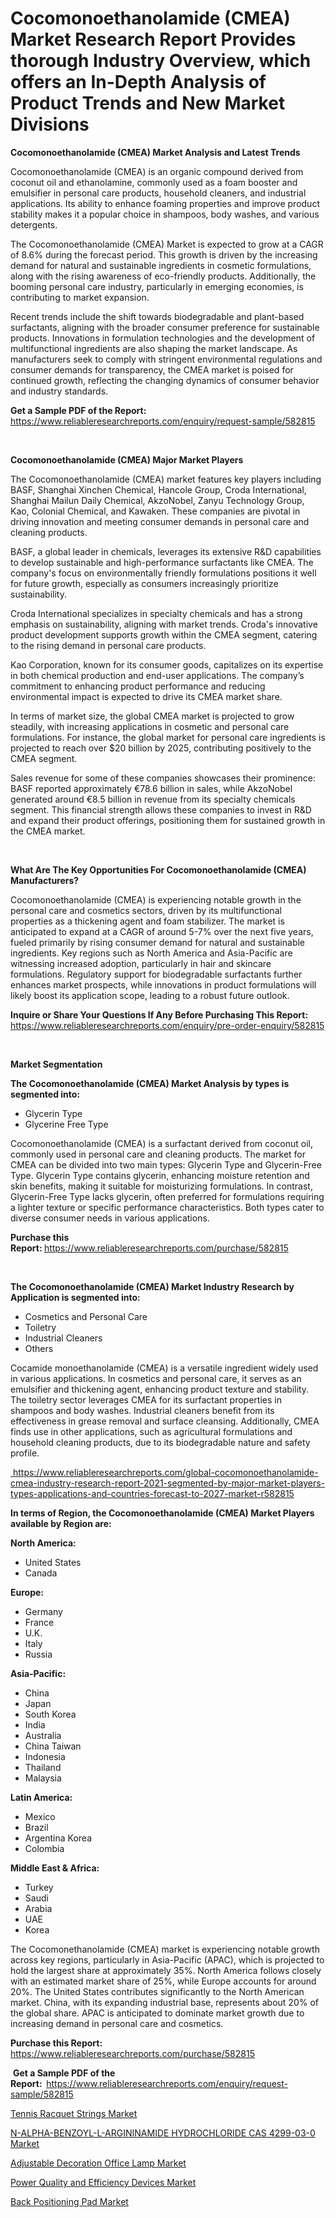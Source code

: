 <p><h1>Cocomonoethanolamide (CMEA) Market Research Report Provides thorough Industry Overview, which offers an In-Depth Analysis of Product Trends and New Market Divisions</h1></p><p><strong>Cocomonoethanolamide (CMEA) Market Analysis and Latest Trends</strong></p>
<p><p>Cocomonoethanolamide (CMEA) is an organic compound derived from coconut oil and ethanolamine, commonly used as a foam booster and emulsifier in personal care products, household cleaners, and industrial applications. Its ability to enhance foaming properties and improve product stability makes it a popular choice in shampoos, body washes, and various detergents. </p><p>The Cocomonoethanolamide (CMEA) Market is expected to grow at a CAGR of 8.6% during the forecast period. This growth is driven by the increasing demand for natural and sustainable ingredients in cosmetic formulations, along with the rising awareness of eco-friendly products. Additionally, the booming personal care industry, particularly in emerging economies, is contributing to market expansion. </p><p>Recent trends include the shift towards biodegradable and plant-based surfactants, aligning with the broader consumer preference for sustainable products. Innovations in formulation technologies and the development of multifunctional ingredients are also shaping the market landscape. As manufacturers seek to comply with stringent environmental regulations and consumer demands for transparency, the CMEA market is poised for continued growth, reflecting the changing dynamics of consumer behavior and industry standards.</p></p>
<p><strong>Get a Sample PDF of the Report:&nbsp;</strong> <a href="https://www.reliableresearchreports.com/enquiry/request-sample/582815?utm_campaign=83&utm_medium=2&utm_source=Github&utm_content=ia&utm_term=27092024&utm_id=cocomonoethanolamide-cmea">https://www.reliableresearchreports.com/enquiry/request-sample/582815</a></p>
<p>&nbsp;</p>
<p><strong>Cocomonoethanolamide (CMEA) Major Market Players</strong></p>
<p><p>The Cocomonoethanolamide (CMEA) market features key players including BASF, Shanghai Xinchen Chemical, Hancole Group, Croda International, Shanghai Mailun Daily Chemical, AkzoNobel, Zanyu Technology Group, Kao, Colonial Chemical, and Kawaken. These companies are pivotal in driving innovation and meeting consumer demands in personal care and cleaning products.</p><p>BASF, a global leader in chemicals, leverages its extensive R&D capabilities to develop sustainable and high-performance surfactants like CMEA. The company's focus on environmentally friendly formulations positions it well for future growth, especially as consumers increasingly prioritize sustainability.</p><p>Croda International specializes in specialty chemicals and has a strong emphasis on sustainability, aligning with market trends. Croda's innovative product development supports growth within the CMEA segment, catering to the rising demand in personal care products.</p><p>Kao Corporation, known for its consumer goods, capitalizes on its expertise in both chemical production and end-user applications. The company’s commitment to enhancing product performance and reducing environmental impact is expected to drive its CMEA market share.</p><p>In terms of market size, the global CMEA market is projected to grow steadily, with increasing applications in cosmetic and personal care formulations. For instance, the global market for personal care ingredients is projected to reach over $20 billion by 2025, contributing positively to the CMEA segment.</p><p>Sales revenue for some of these companies showcases their prominence: BASF reported approximately €78.6 billion in sales, while AkzoNobel generated around €8.5 billion in revenue from its specialty chemicals segment. This financial strength allows these companies to invest in R&D and expand their product offerings, positioning them for sustained growth in the CMEA market.</p></p>
<p>&nbsp;</p>
<p><strong>What Are The Key Opportunities For Cocomonoethanolamide (CMEA) Manufacturers?</strong></p>
<p><p>Cocomonoethanolamide (CMEA) is experiencing notable growth in the personal care and cosmetics sectors, driven by its multifunctional properties as a thickening agent and foam stabilizer. The market is anticipated to expand at a CAGR of around 5-7% over the next five years, fueled primarily by rising consumer demand for natural and sustainable ingredients. Key regions such as North America and Asia-Pacific are witnessing increased adoption, particularly in hair and skincare formulations. Regulatory support for biodegradable surfactants further enhances market prospects, while innovations in product formulations will likely boost its application scope, leading to a robust future outlook.</p></p>
<p><strong>Inquire or Share Your Questions If Any Before Purchasing This Report:</strong> <a href="https://www.reliableresearchreports.com/enquiry/pre-order-enquiry/582815?utm_campaign=83&utm_medium=2&utm_source=Github&utm_content=ia&utm_term=27092024&utm_id=cocomonoethanolamide-cmea">https://www.reliableresearchreports.com/enquiry/pre-order-enquiry/582815</a></p>
<p>&nbsp;</p>
<p><strong>Market Segmentation</strong></p>
<p><strong>The Cocomonoethanolamide (CMEA) Market Analysis by types is segmented into:</strong></p>
<p><ul><li>Glycerin Type</li><li>Glycerine Free Type</li></ul></p>
<p><p>Cocomonoethanolamide (CMEA) is a surfactant derived from coconut oil, commonly used in personal care and cleaning products. The market for CMEA can be divided into two main types: Glycerin Type and Glycerin-Free Type. Glycerin Type contains glycerin, enhancing moisture retention and skin benefits, making it suitable for moisturizing formulations. In contrast, Glycerin-Free Type lacks glycerin, often preferred for formulations requiring a lighter texture or specific performance characteristics. Both types cater to diverse consumer needs in various applications.</p></p>
<p><strong>Purchase this Report:&nbsp;</strong><a href="https://www.reliableresearchreports.com/purchase/582815?utm_campaign=83&utm_medium=2&utm_source=Github&utm_content=ia&utm_term=27092024&utm_id=cocomonoethanolamide-cmea">https://www.reliableresearchreports.com/purchase/582815</a></p>
<p>&nbsp;</p>
<p><strong>The Cocomonoethanolamide (CMEA) Market Industry Research by Application is segmented into:</strong></p>
<p><ul><li>Cosmetics and Personal Care</li><li>Toiletry</li><li>Industrial Cleaners</li><li>Others</li></ul></p>
<p><p>Cocamide monoethanolamide (CMEA) is a versatile ingredient widely used in various applications. In cosmetics and personal care, it serves as an emulsifier and thickening agent, enhancing product texture and stability. The toiletry sector leverages CMEA for its surfactant properties in shampoos and body washes. Industrial cleaners benefit from its effectiveness in grease removal and surface cleansing. Additionally, CMEA finds use in other applications, such as agricultural formulations and household cleaning products, due to its biodegradable nature and safety profile.</p></p>
<p><a href="https://www.reliableresearchreports.com/global-cocomonoethanolamide-cmea-industry-research-report-2021-segmented-by-major-market-players-types-applications-and-countries-forecast-to-2027-market-r582815?utm_campaign=83&utm_medium=2&utm_source=Github&utm_content=ia&utm_term=27092024&utm_id=cocomonoethanolamide-cmea">&nbsp;https://www.reliableresearchreports.com/global-cocomonoethanolamide-cmea-industry-research-report-2021-segmented-by-major-market-players-types-applications-and-countries-forecast-to-2027-market-r582815</a></p>
<p><strong>In terms of Region, the Cocomonoethanolamide (CMEA) Market Players available by Region are:</strong></p>
<p>
    <p> <strong> North America: </strong>
        <ul>
            <li>United States</li>
            <li>Canada</li>
        </ul>
        </p> 
    <p> <strong> Europe: </strong>
        <ul>
            <li>Germany</li>
            <li>France</li>
            <li>U.K.</li>
            <li>Italy</li>
            <li>Russia</li>
        </ul>
        </p> 
    <p> <strong> Asia-Pacific: </strong>
        <ul>
            <li>China</li>
            <li>Japan</li>
            <li>South Korea</li>
            <li>India</li>
            <li>Australia</li>
            <li>China Taiwan</li>
            <li>Indonesia</li>
            <li>Thailand</li>
            <li>Malaysia</li>
        </ul>
        </p> 
    <p> <strong> Latin America: </strong>
        <ul>
            <li>Mexico</li>
            <li>Brazil</li>
            <li>Argentina Korea</li>
            <li>Colombia</li>
        </ul>
        </p> 
    <p> <strong> Middle East & Africa: </strong>
        <ul>
            <li>Turkey</li>
            <li>Saudi</li>
            <li>Arabia</li>
            <li>UAE</li>
            <li>Korea</li>
        </ul>
    </p>
    </p>
<p><p>The Cocomonethanolamide (CMEA) market is experiencing notable growth across key regions, particularly in Asia-Pacific (APAC), which is projected to hold the largest share at approximately 35%. North America follows closely with an estimated market share of 25%, while Europe accounts for around 20%. The United States contributes significantly to the North American market. China, with its expanding industrial base, represents about 20% of the global share. APAC is anticipated to dominate market growth due to increasing demand in personal care and cosmetics.</p></p>
<p><strong>Purchase this Report: </strong><a href="https://www.reliableresearchreports.com/purchase/582815?utm_campaign=83&utm_medium=2&utm_source=Github&utm_content=ia&utm_term=27092024&utm_id=cocomonoethanolamide-cmea">https://www.reliableresearchreports.com/purchase/582815</a></p>
<p>&nbsp;<strong>Get a Sample PDF of the Report:&nbsp;&nbsp;</strong><a href="https://www.reliableresearchreports.com/enquiry/request-sample/582815?utm_campaign=83&utm_medium=2&utm_source=Github&utm_content=ia&utm_term=27092024&utm_id=cocomonoethanolamide-cmea">https://www.reliableresearchreports.com/enquiry/request-sample/582815</a></p>
<p><strong></strong></p>
<p><p><a href="https://www.linkedin.com/pulse/tennis-racquet-strings-market-share-analysis-growth-trends-tobif?utm_campaign=83&utm_medium=2&utm_source=Github&utm_content=ia&utm_term=27092024&utm_id=cocomonoethanolamide-cmea">Tennis Racquet Strings Market</a></p><p><a href="https://github.com/jordond5lezama/Market-Research-Report-List-1/blob/main/n-alpha-benzoyl-l-argininamide-hydrochloride-cas-4299-03-0-market.md?utm_campaign=83&utm_medium=2&utm_source=Github&utm_content=ia&utm_term=27092024&utm_id=cocomonoethanolamide-cmea">N-ALPHA-BENZOYL-L-ARGININAMIDE HYDROCHLORIDE CAS 4299-03-0 Market</a></p><p><a href="https://issuu.com/reportprime-2/docs/adjustable-decoration-office-lamp-m_79f8e9973fc9fd?utm_campaign=83&utm_medium=2&utm_source=Github&utm_content=ia&utm_term=27092024&utm_id=cocomonoethanolamide-cmea">Adjustable Decoration Office Lamp Market</a></p><p><a href="https://github.com/MoonZANDRA/Market-Research-Report-List-1/blob/main/power-quality-and-efficiency-devices-market.md?utm_campaign=83&utm_medium=2&utm_source=Github&utm_content=ia&utm_term=27092024&utm_id=cocomonoethanolamide-cmea">Power Quality and Efficiency Devices Market</a></p><p><a href="https://issuu.com/reportprime-2/docs/back-positioning-pad-market-size-20_7b03f3da0bbde5?utm_campaign=83&utm_medium=2&utm_source=Github&utm_content=ia&utm_term=27092024&utm_id=cocomonoethanolamide-cmea">Back Positioning Pad Market</a></p></p>